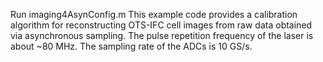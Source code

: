 Run imaging4AsynConfig.m
This example code provides a calibration algorithm for reconstructing OTS-IFC cell images from raw data obtained via asynchronous sampling.
The pulse repetition frequency of the laser is about ~80 MHz.
The sampling rate of the ADCs is 10 GS/s.

